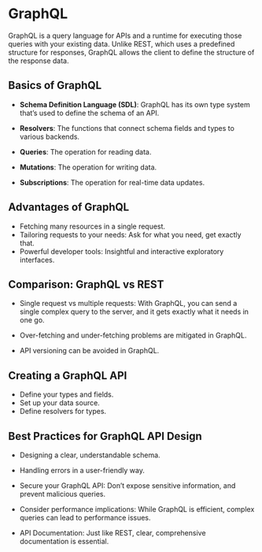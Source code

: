 # GraphQL

GraphQL is a query language for APIs and a runtime for executing those queries with your existing data. Unlike REST, which uses a predefined structure for responses, GraphQL allows the client to define the structure of the response data. 

## Basics of GraphQL

- **Schema Definition Language (SDL)**: GraphQL has its own type system that’s used to define the schema of an API.

- **Resolvers**: The functions that connect schema fields and types to various backends.

- **Queries**: The operation for reading data.

- **Mutations**: The operation for writing data.

- **Subscriptions**: The operation for real-time data updates.

## Advantages of GraphQL

- Fetching many resources in a single request.
- Tailoring requests to your needs: Ask for what you need, get exactly that.
- Powerful developer tools: Insightful and interactive exploratory interfaces.

## Comparison: GraphQL vs REST

- Single request vs multiple requests: With GraphQL, you can send a single complex query to the server, and it gets exactly what it needs in one go.
  
- Over-fetching and under-fetching problems are mitigated in GraphQL.

- API versioning can be avoided in GraphQL.

## Creating a GraphQL API

- Define your types and fields.
- Set up your data source.
- Define resolvers for types.

## Best Practices for GraphQL API Design

- Designing a clear, understandable schema.
  
- Handling errors in a user-friendly way.

- Secure your GraphQL API: Don’t expose sensitive information, and prevent malicious queries.

- Consider performance implications: While GraphQL is efficient, complex queries can lead to performance issues.

- API Documentation: Just like REST, clear, comprehensive documentation is essential.


